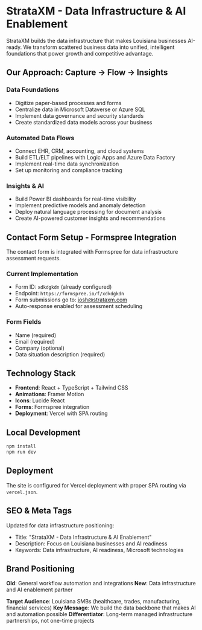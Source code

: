 # StrataXM - Data Infrastructure & AI Enablement

StrataXM builds the data infrastructure that makes Louisiana businesses AI-ready. We transform scattered business data into unified, intelligent foundations that power growth and competitive advantage.

## Our Approach: Capture → Flow → Insights

### Data Foundations
- Digitize paper-based processes and forms
- Centralize data in Microsoft Dataverse or Azure SQL
- Implement data governance and security standards
- Create standardized data models across your business

### Automated Data Flows
- Connect EHR, CRM, accounting, and cloud systems
- Build ETL/ELT pipelines with Logic Apps and Azure Data Factory
- Implement real-time data synchronization
- Set up monitoring and compliance tracking

### Insights & AI
- Build Power BI dashboards for real-time visibility
- Implement predictive models and anomaly detection
- Deploy natural language processing for document analysis
- Create AI-powered customer insights and recommendations

## Contact Form Setup - Formspree Integration

The contact form is integrated with Formspree for data infrastructure assessment requests.

### Current Implementation
- Form ID: `xdkdgkdn` (already configured)
- Endpoint: `https://formspree.io/f/xdkdgkdn`
- Form submissions go to: josh@strataxm.com
- Auto-response enabled for assessment scheduling

### Form Fields
- Name (required)
- Email (required)
- Company (optional)
- Data situation description (required)

## Technology Stack

- **Frontend**: React + TypeScript + Tailwind CSS
- **Animations**: Framer Motion
- **Icons**: Lucide React
- **Forms**: Formspree integration
- **Deployment**: Vercel with SPA routing

## Local Development

```bash
npm install
npm run dev
```

## Deployment

The site is configured for Vercel deployment with proper SPA routing via `vercel.json`.

## SEO & Meta Tags

Updated for data infrastructure positioning:
- Title: "StrataXM - Data Infrastructure & AI Enablement"
- Description: Focus on Louisiana businesses and AI readiness
- Keywords: Data infrastructure, AI readiness, Microsoft technologies

## Brand Positioning

**Old**: General workflow automation and integrations
**New**: Data infrastructure and AI enablement partner

**Target Audience**: Louisiana SMBs (healthcare, trades, manufacturing, financial services)
**Key Message**: We build the data backbone that makes AI and automation possible
**Differentiator**: Long-term managed infrastructure partnerships, not one-time projects